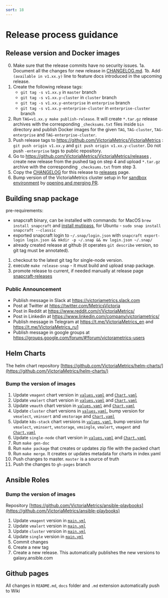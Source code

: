 ```yaml
---
sort: 18
---
```


# Release process guidance

## Release version and Docker images

0. Make sure that the release commits have no security issues.
1a. Document all the changes for new release in [CHANGELOG.md](https://github.com/VictoriaMetrics/VictoriaMetrics/blob/master/docs/CHANGELOG.md).
1b. Add `(available in v1.xx.y)` line to feature docs introduced in the upcoming release.
2. Create the following release tags:
   * `git tag -s v1.xx.y` in `master` branch
   * `git tag -s v1.xx.y-cluster` in `cluster` branch
   * `git tag -s v1.xx.y-enterprise` in `enterprise` branch
   * `git tag -s v1.xx.y-enterprise-cluster` in `enterprise-cluster` branch
3. Run `TAG=v1.xx.y make publish-release`. It will create `*.tar.gz` release archives with the corresponding `_checksums.txt` files inside `bin` directory and publish Docker images for the given `TAG`, `TAG-cluster`, `TAG-enterprise` and `TAG-enterprise-cluster`.
4. Push release tags to <https://github.com/VictoriaMetrics/VictoriaMetrics> : `git push origin v1.xx.y` and `git push origin v1.xx.y-cluster`. Do not push `-enterprise` tags to public repository.
5. Go to <https://github.com/VictoriaMetrics/VictoriaMetrics/releases> , create new release from the pushed tag on step 4 and upload `*.tar.gz` archive with the corresponding `_checksums.txt` from step 3.
6. Copy the [CHANGELOG](https://github.com/VictoriaMetrics/VictoriaMetrics/blob/master/docs/CHANGELOG.md) for this release to [releases](https://github.com/VictoriaMetrics/VictoriaMetrics/releases) page.
7. Bump version of the VictoriaMetrics cluster setup in for [sandbox environment](https://github.com/VictoriaMetrics/ops/blob/main/sandbox/manifests/benchmark-vm/vmcluster.yaml)
by [opening and merging PR](https://github.com/VictoriaMetrics/ops/pull/58).

## Building snap package

 pre-requirements:

* snapcraft binary, can be installed with commands:
   for MacOS `brew install snapcraft` and [install mutipass](https://discourse.ubuntu.com/t/installing-multipass-on-macos/8329),
   for Ubuntu - `sudo snap install snapcraft --classic`
* exported snapcraft login to `~/.snap/login.json` with `snapcraft export-login login.json && mkdir -p ~/.snap && mv login.json ~/.snap/`
* already created release at github (it operates `git describe` version, so git tag must be annotated).

1. checkout to the latest git tag for single-node version.
2. execute `make release-snap` - it must build and upload snap package.
3. promote release to current, if needed manually at release page [snapcraft-releases](https://snapcraft.io/victoriametrics/releases)

### Public Announcement

* Publish message in Slack  at <https://victoriametrics.slack.com>
* Post at Twitter at <https://twitter.com/MetricsVictoria>
* Post in Reddit at <https://www.reddit.com/r/VictoriaMetrics/>
* Post in Linkedin at <https://www.linkedin.com/company/victoriametrics/>
* Publish message in Telegram at <https://t.me/VictoriaMetrics_en> and <https://t.me/VictoriaMetrics_ru1>
* Publish message in google groups at <https://groups.google.com/forum/#!forum/victorametrics-users>

## Helm Charts

The helm chart repository [https://github.com/VictoriaMetrics/helm-charts/](https://github.com/VictoriaMetrics/helm-charts/)

### Bump the version of images

1. Update `vmagent` chart version in [`values.yaml`](https://github.com/VictoriaMetrics/helm-charts/blob/master/charts/victoria-metrics-agent/values.yaml) and [`Chart.yaml`](https://github.com/VictoriaMetrics/helm-charts/blob/master/charts/victoria-metrics-agent/Chart.yaml) 
2. Update `vmalert` chart version in [`values.yaml`](https://github.com/VictoriaMetrics/helm-charts/blob/master/charts/victoria-metrics-alert/values.yaml) and [`Chart.yaml`](https://github.com/VictoriaMetrics/helm-charts/blob/master/charts/victoria-metrics-alert/Chart.yaml)
3. Update `vmauth` chart version in [`values.yaml`](https://github.com/VictoriaMetrics/helm-charts/blob/master/charts/victoria-metrics-auth/values.yaml) and [`Chart.yaml`](https://github.com/VictoriaMetrics/helm-charts/blob/master/charts/victoria-metrics-auth/Chart.yaml)
4. Update `cluster` chart versions in [`values.yaml`](https://github.com/VictoriaMetrics/helm-charts/blob/master/charts/victoria-metrics-cluster/values.yaml), bump version for `vmselect`, `vminsert` and `vmstorage` and [`Chart.yaml`](https://github.com/VictoriaMetrics/helm-charts/blob/master/charts/victoria-metrics-cluster/Chart.yaml)
5. Update `k8s-stack` chart versions in [`values.yaml`](https://github.com/VictoriaMetrics/helm-charts/blob/master/charts/victoria-metrics-k8s-stack/values.yaml), bump version for `vmselect`, `vminsert`, `vmstorage`, `vmsingle`, `vmalert`, `vmagent` and [`Chart.yaml`](https://github.com/VictoriaMetrics/helm-charts/blob/master/charts/victoria-metrics-k8s-stack/Chart.yaml)
6. Update `single-node` chart version in [`values.yaml`](https://github.com/VictoriaMetrics/helm-charts/blob/master/charts/victoria-metrics-single/values.yaml) and [`Chart.yaml`](https://github.com/VictoriaMetrics/helm-charts/blob/master/charts/victoria-metrics-single/Chart.yaml)
8. Run `make gen-doc`
9. Run `make package` that creates or updates zip file with the packed chart
10. Run `make merge`. It creates or updates metadata for charts in index.yaml
11. Push changes to master. `master` is a source of truth
12. Push the changes to `gh-pages` branch

## Ansible Roles 

### Bump the version of images

Repository [https://github.com/VictoriaMetrics/ansible-playbooks](https://github.com/VictoriaMetrics/ansible-playbooks)

1. Update `vmagent` version in [`main.yml`](https://github.com/VictoriaMetrics/ansible-playbooks/blob/master/roles/vmagent/defaults/main.yml#L4)
2. Update `vmalert` version in [`main.yml`](https://github.com/VictoriaMetrics/ansible-playbooks/blob/master/roles/vmalert/defaults/main.yml#L4)
3. Update `cluster` version in [`main.yml`](https://github.com/VictoriaMetrics/ansible-playbooks/blob/master/roles/cluster/defaults/main.yml#L3)
4. Update `single` version in [`main.yml`](https://github.com/VictoriaMetrics/ansible-playbooks/blob/master/roles/single/defaults/main.yml#L6)
5. Commit changes
6. Create a new tag
7. Create a new release. This automatically publishes the new versions to galaxy.ansible.com 

## Github pages

All changes in `README.md`, `docs` folder and `.md` extension automatically push to Wiki
